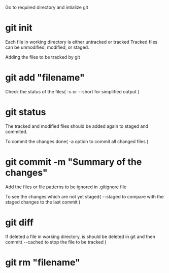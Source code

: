 Go to required directory and intialize git
# git init

Each file in working directory is either untracked or tracked
Tracked files can be unmodified, modified, or staged.

Adding the files to be tracked by git 
# git add "filename"

Check the status of the files( -s or --short for simplified output )
# git status 

The tracked and modified files should be added again to staged and commited.

To commit the changes done( -a option to commit all changed files )
# git commit -m "Summary of the changes" 

Add the files or file patterns to be ignored in .gitignore file

To see the changes which are not yet staged( --staged to compare with the staged changes to the last commit )
# git diff 

If deleted a file in working directory, is should be deleted in git and then commit( --cached to stop the file to be tracked )
# git rm "filename"
